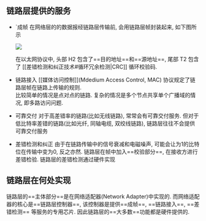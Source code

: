 ## 链路层提供的服务
- `成帧
	在网络层的的数据报经链路层传输前, 会用链路层帧封装起来, 如下图所示
	
	![](https://picture-bed-1301848969.cos.ap-shanghai.myqcloud.com/20220413111414.png)
	
	在以太网协议中, 头部 H2 包含了==目的地址==和==源地址==, 尾部 T2 包含了 [[差错检测和纠正技术#循环冗余检测|CRC]] 循环校验码.
- 链路接入
	[[媒体访问控制]](Mdedium Access Control, MAC) 协议规定了链路层帧在链路上传输的规则.    
	比较简单的情况是点对点的链路.
	复杂的情况是多个节点共享单个广播域的情况, 即多路访问问题.
- 可靠交付
	对于高差错率的链路(比如无线链路), 常常会有可靠交付服务.
	但对于低比特率差错的链路(比如光纤, 同轴电缆, 双绞线链路), 链路层往往不会提供可靠交付服务
- 差错检测和纠正
	由于在链路传输中的信号衰减和电磁噪声, 可能会让为1的比特位在传输中变为0, 反之亦然. 
	链路层在帧中加入==校验部分==, 在接收方进行差错检验.
	链路层的差错检测通过硬件实现

## 链路层在何处实现
链路层的==主体部分==是在网络适配器(Network Adapter)中实现的.
而网络适配器的核心是==链路层控制器==, 该控制器是提供==成帧==, ==链路接入==, ==差错检测== 等服务的专用芯片.
因此链路层的==大多数==功能都是硬件提供的.
